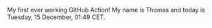 My first ever working GitHub Action!
My name is Thomas and today is Tuesday, 15 December, 01:49 CET. 
